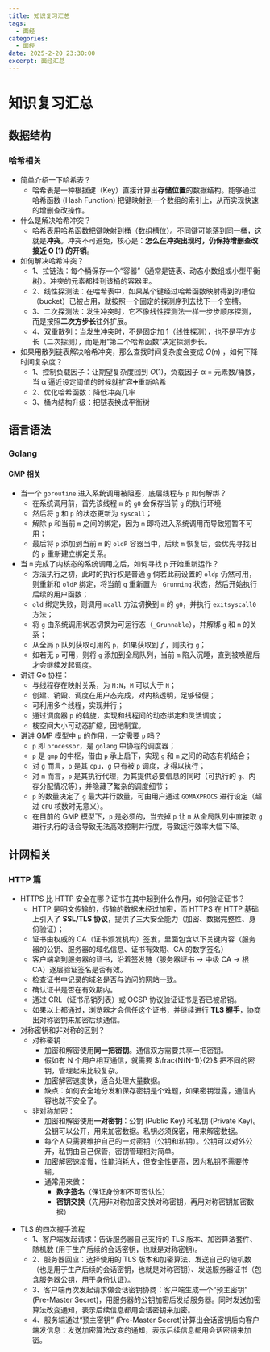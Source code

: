 ```yaml
---
title: 知识复习汇总
tags:
  - 面经
categories:
  - 面经
date: 2025-2-20 23:30:00
excerpt: 面经汇总
---
```


# 知识复习汇总
## 数据结构
### 哈希相关
+ 简单介绍一下哈希表？
	+ 哈希表是一种根据键（Key）直接计算出**存储位置**的数据结构。能够通过哈希函数 (Hash Function) 把键映射到一个数组的索引上，从而实现快速的增删查改操作。
+ 什么是解决哈希冲突？
	+ 哈希表用哈希函数把键映射到桶（数组槽位）。不同键可能落到同一桶，这就是**冲突**。冲突不可避免，核心是：**怎么在冲突出现时，仍保持增删查改接近 O (1) 的开销**。
+ 如何解决哈希冲突？
	+ 1、拉链法：每个桶保存一个“容器”（通常是链表、动态小数组或小型平衡树）。冲突的元素都挂到该桶的容器里。
	+ 2、线性探测法：在哈希表中，如果某个键经过哈希函数映射得到的槽位（bucket）已被占用，就按照一个固定的探测序列去找下一个空槽。
	+ 3、二次探测法：发生冲突时，它不像线性探测法一样一步步顺序探测，而是按照**二次方步长**往外扩展。
	+ 4、双重散列：当发生冲突时，不是固定加 1（线性探测），也不是平方步长（二次探测），而是用“第二个哈希函数”决定探测步长。
+ 如果用散列链表解决哈希冲突，那么查找时间复杂度会变成 $O(n)$ ，如何下降时间复杂度？
	+ 1、控制负载因子：让期望复杂度回到 $O(1)$，负载因子 α = 元素数/桶数，当 α 逼近设定阈值的时候就扩容➕重新哈希
	+ 2、优化哈希函数：降低冲突几率
	+ 3、桶内结构升级：把链表换成平衡树

## 语言语法
### Golang
#### GMP 相关
+ 当一个 `goroutine` 进入系统调用被阻塞，底层线程与 `p` 如何解绑？
	+ 在系统调用前，首先该线程 `m` 的 `g0` 会保存当前 `g` 的执行环境
	+ 然后将 `g` 和 `p` 的状态更新为 `syscall`；
	+ 解除 `p` 和当前 `m` 之间的绑定，因为 `m` 即将进入系统调用而导致短暂不可用；
	+ 最后将 `p` 添加到当前 `m` 的 `oldP` 容器当中，后续 `m` 恢复后，会优先寻找旧的 `p` 重新建立绑定关系。
+ 当 `m` 完成了内核态的系统调用之后，如何寻找 `p` 开始重新运作？
	+ 方法执行之初，此时的执行权是普通 `g` 倘若此前设置的 `oldp` 仍然可用，则重新和 `oldP` 绑定，将当前 `g` 重新置为 `_Grunning` 状态，然后开始执行后续的用户函数；
	+ `old` 绑定失败，则调用 `mcall` 方法切换到 `m` 的 `g0`，并执行 `exitsyscall0` 方法；
	+ 将 `g` 由系统调用状态切换为可运行态（`_Grunnable`），并解绑 `g` 和 `m` 的关系；
	+ 从全局 `p` 队列获取可用的 `p`，如果获取到了，则执行 `g`；
	+ 如若无 `p` 可用，则将 `g` 添加到全局队列，当前 `m` 陷入沉睡，直到被唤醒后才会继续发起调度。
+ 讲讲 Go 协程：
	+ 与线程存在映射关系，为 `M:N`，`M` 可以大于 `N`；
	+ 创建、销毁、调度在用户态完成，对内核透明，足够轻便；
	+ 可利用多个线程，实现并行；
	+ 通过调度器 `p` 的斡旋，实现和线程间的动态绑定和灵活调度；
	+ 栈空间大小可动态扩缩，因地制宜。
+ 讲讲 GMP 模型中 `p` 的作用，一定需要 `p` 吗？
	+ `p` 即 `processor`，是 `golang` 中协程的调度器；
	+ `p` 是 `gmp` 的中枢，借由 `p` 承上启下，实现 `g` 和 `m` 之间的动态有机结合；
	+ 对 `g` 而言，`p` 是其 `cpu`，`g` 只有被 `p` 调度，才得以执行；
	+ 对 `m` 而言，`p` 是其执行代理，为其提供必要信息的同时（可执行的 `g`、内存分配情况等），并隐藏了繁杂的调度细节；
	+ `p` 的数量决定了 `g` 最大并行数量，可由用户通过 `GOMAXPROCS` 进行设定（超过 `CPU` 核数时无意义）。
	+ 在目前的 GMP 模型下，`p` 是必须的，当去掉 `p` 让 `m` 从全局队列中直接取 `g` 进行执行的话会导致无法高效控制并行度，导致运行效率大幅下降。

## 计网相关
### HTTP 篇
+ HTTPS 比 HTTP 安全在哪？证书在其中起到什么作用，如何验证证书？
	+ HTTP 是明文传输的，传输的数据未经过加密，而 HTTPS 在 HTTP 基础上引入了 **SSL/TLS 协议**，提供了三大安全能力（加密、数据完整性、身份验证）；
	+ 证书由权威的 CA（证书颁发机构）签发，里面包含以下关键内容（服务器的公钥、服务器的域名信息、证书有效期、CA 的数字签名）
	+ 客户端拿到服务器的证书，沿着签发链（服务器证书 → 中级 CA → 根 CA）逐层验证签名是否有效。
	+ 检查证书中记录的域名是否与访问的网站一致。
	+ 确认证书是否在有效期内。
	+ 通过 CRL（证书吊销列表）或 OCSP 协议验证证书是否已被吊销。
	+ 如果以上都通过，浏览器才会信任这个证书，并继续进行 **TLS 握手**，协商出对称密钥来加密后续通信。
+ 对称密钥和非对称的区别？
	+ 对称密钥：
		+ 加密和解密使用**同一把密钥**。通信双方需要共享一把密钥。
		+ 假如有 N 个用户相互通信，就需要 $\frac{N(N-1)}{2}$ ​ 把不同的密钥，管理起来比较复杂。
		+ 加密解密速度快，适合处理大量数据。
		+ 缺点：如何安全地分发和保存密钥是个难题，如果密钥泄露，通信内容也就不安全了。
	+ 非对称加密：
		+ 加密和解密使用**一对密钥**：公钥 (Public Key) 和私钥 (Private Key)。公钥可以公开，用来加密数据。私钥必须保密，用来解密数据。
		+ 每个人只需要维护自己的一对密钥（公钥和私钥）。公钥可以对外公开，私钥由自己保管，密钥管理相对简单。
		+ 加密解密速度慢，性能消耗大，但安全性更高，因为私钥不需要传输。
		+ 通常用来做：
		    - **数字签名**（保证身份和不可否认性）
		    - **密钥交换**（先用非对称加密交换对称密钥，再用对称密钥加密数据）
- TLS 的四次握手流程
	- 1、客户端发起请求：告诉服务器自己支持的 TLS 版本、加密算法套件、随机数 (用于生产后续的会话密钥，也就是对称密钥)。
	- 2、服务器回应：选择使用的 TLS 版本和加密算法、发送自己的随机数（也是用于生产后续的会话密钥，也就是对称密钥）、发送服务器证书（包含服务器公钥，用于身份认证）。
	- 3、客户端再次发起请求做会话密钥协商：客户端生成一个“预主密钥” (Pre-Master Secret)，用服务器的公钥加密后发给服务器。同时发送加密算法改变通知，表示后续信息都用会话密钥来加密。
	- 4、服务端通过“预主密钥” (Pre-Master Secret)计算出会话密钥后向客户端发信息：发送加密算法改变的通知，表示后续信息都用会话密钥来加密。